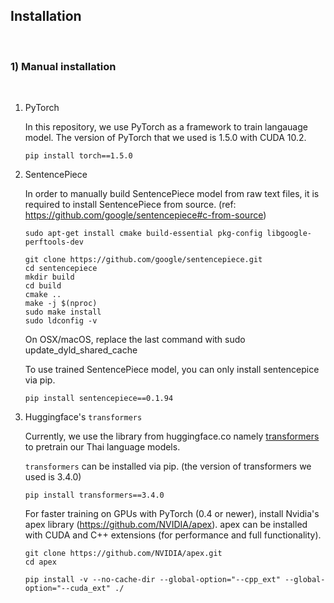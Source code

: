 
## Installation 

<br>

### 1) Manual installation

<br>

1) PyTorch

    In this repository, we use PyTorch as a framework to train langauage model. The version of PyTorch that we used is 1.5.0 with CUDA 10.2.

    ```
    pip install torch==1.5.0
    ```

2) SentencePiece

    In order to manually build SentencePiece model from raw text files, it is required to install SentencePiece from source. (ref: https://github.com/google/sentencepiece#c-from-source)

    ```
    sudo apt-get install cmake build-essential pkg-config libgoogle-perftools-dev

    git clone https://github.com/google/sentencepiece.git
    cd sentencepiece
    mkdir build
    cd build
    cmake ..
    make -j $(nproc)
    sudo make install
    sudo ldconfig -v
    ```
    On OSX/macOS, replace the last command with sudo update_dyld_shared_cache


    To use trained SentencePiece model, you can only install sentencepice via pip.

    ```
    pip install sentencepiece==0.1.94
    ```


3) Huggingface's `transformers` 


    Currently, we use the library from huggingface.co namely [transformers](https://github.com/huggingface/transformers) to pretrain our Thai language models.

    `transformers` can be installed via pip. (the version of transformers we used is 3.4.0)

    ```
    pip install transformers==3.4.0
    ```


    For faster training on GPUs with PyTorch (0.4 or newer), install Nvidia's apex library (https://github.com/NVIDIA/apex). apex can be installed with CUDA and C++ extensions (for performance and full functionality).

    ```
    git clone https://github.com/NVIDIA/apex.git
    cd apex

    pip install -v --no-cache-dir --global-option="--cpp_ext" --global-option="--cuda_ext" ./
    ```
